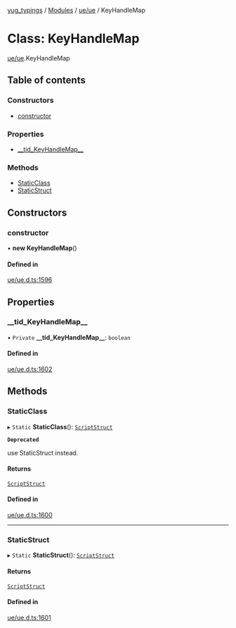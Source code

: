 [yug_typings](../README.md) / [Modules](../modules.md) / [ue/ue](../modules/ue_ue.md) / KeyHandleMap

# Class: KeyHandleMap

[ue/ue](../modules/ue_ue.md).KeyHandleMap

## Table of contents

### Constructors

- [constructor](ue_ue.KeyHandleMap.md#constructor)

### Properties

- [\_\_tid\_KeyHandleMap\_\_](ue_ue.KeyHandleMap.md#__tid_keyhandlemap__)

### Methods

- [StaticClass](ue_ue.KeyHandleMap.md#staticclass)
- [StaticStruct](ue_ue.KeyHandleMap.md#staticstruct)

## Constructors

### constructor

• **new KeyHandleMap**()

#### Defined in

[ue/ue.d.ts:1596](https://github.com/YugMetaverse/yug_typings/blob/25cad34/ue/ue.d.ts#L1596)

## Properties

### \_\_tid\_KeyHandleMap\_\_

• `Private` **\_\_tid\_KeyHandleMap\_\_**: `boolean`

#### Defined in

[ue/ue.d.ts:1602](https://github.com/YugMetaverse/yug_typings/blob/25cad34/ue/ue.d.ts#L1602)

## Methods

### StaticClass

▸ `Static` **StaticClass**(): [`ScriptStruct`](ue_ue.ScriptStruct.md)

**`Deprecated`**

use StaticStruct instead.

#### Returns

[`ScriptStruct`](ue_ue.ScriptStruct.md)

#### Defined in

[ue/ue.d.ts:1600](https://github.com/YugMetaverse/yug_typings/blob/25cad34/ue/ue.d.ts#L1600)

___

### StaticStruct

▸ `Static` **StaticStruct**(): [`ScriptStruct`](ue_ue.ScriptStruct.md)

#### Returns

[`ScriptStruct`](ue_ue.ScriptStruct.md)

#### Defined in

[ue/ue.d.ts:1601](https://github.com/YugMetaverse/yug_typings/blob/25cad34/ue/ue.d.ts#L1601)
